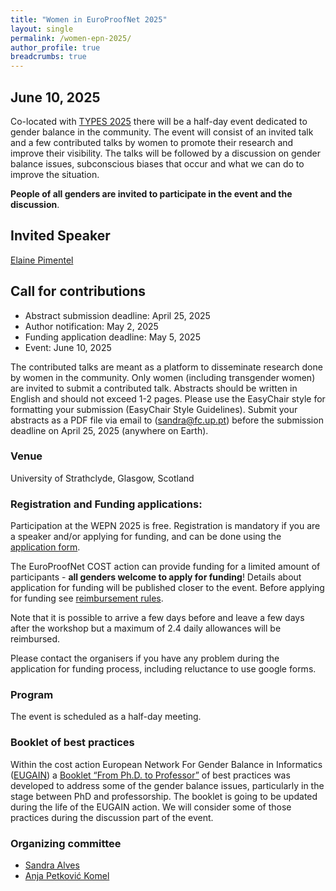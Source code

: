 ```yaml
---
title: "Women in EuroProofNet 2025"
layout: single
permalink: /women-epn-2025/
author_profile: true
breadcrumbs: true
---
```


## June 10, 2025

Co-located with [TYPES 2025](https://msp.cis.strath.ac.uk/types2025/) there will be a half-day event dedicated to gender balance in the community.
The event will consist of an invited talk and a few contributed talks by women to promote their research and improve their visibility. 
The talks will be followed by a discussion on gender balance issues, subconscious biases that occur and what we can do to improve the situation.

**People of all genders are invited to participate in the event and the discussion**.

## Invited Speaker
[Elaine Pimentel](https://sites.google.com/site/elainepimentel/)

## Call for contributions
* Abstract submission deadline: April 25, 2025
* Author notification: May 2, 2025
* Funding application deadline: May 5, 2025
* Event: June 10, 2025

The contributed talks are meant as a platform to disseminate research done by women in the community. Only women (including transgender women) are invited to submit a contributed talk. Abstracts should be written in English and should not exceed 1-2 pages. Please use the EasyChair style for formatting your submission (EasyChair Style Guidelines). Submit your abstracts as a PDF file via email to (sandra@fc.up.pt) before the submission deadline on April 25, 2025 (anywhere on Earth).

### Venue

University of Strathclyde, Glasgow, Scotland

### Registration and Funding applications:

Participation at the WEPN 2025 is free. Registration is mandatory if you are a speaker and/or applying for funding, and can be done using the [application form](https://docs.google.com/forms/d/e/1FAIpQLSfctGSOyAWU-YsrZXa9jlSzvdA8nJmIcQuWIElMDO_YRgS4iQ/viewform?usp=dialog).

The EuroProofNet COST action can provide funding for a limited amount of participants - **all genders welcome to apply for funding**! 
Details about application for funding will be published closer to the event. Before applying for funding see [reimbursement rules](../reimbursement-rules).

Note that it is possible to arrive a few days before and leave a few days after the workshop but a maximum of 2.4 daily allowances will be reimbursed.

Please contact the organisers if you have any problem during the application for funding process, including reluctance to use google forms.

### Program
The event is scheduled as a half-day meeting.
<!--- Tentative program schedule (subject to change):

| Time        | Session |
| ----------- | ----------- |
| 14h00 | Opening & Welcome |
| 14:05-15:00 | Invited talk - Elaine Pimentel|
| | Irina Starikova: _"Why Types: Natural Structures of Mind or Artificial Formal Tools?"_|
| | _Coffee Break_ |
| | Malin Altenmuller: _"Reasoning with strict symmetric monoidal categories in Agda"_|
| | Roussanka Loukanova: _"Type Theory of Acyclic and Cyclic Algorithms without Chain
Memory"_|
| | Discussion on gender balance issues |
| | Group photo |
-->

### Booklet of best practices
Within the cost action European Network For Gender Balance in Informatics ([EUGAIN](https://eugain.eu/)) a [Booklet “From Ph.D. to Professor”](https://eugain.eu/results/deliverables/) of best practices was developed to address some of the gender balance issues, particularly in the stage between PhD and professorship. The booklet is going to be updated during the life of the EUGAIN action.
We will consider some of those practices during the discussion part of the event.

### Organizing committee
* [Sandra Alves](https://www.dcc.fc.up.pt/~sandra/Home/Home.html)
* [Anja Petković Komel](https://anjapetkovic.com/)
